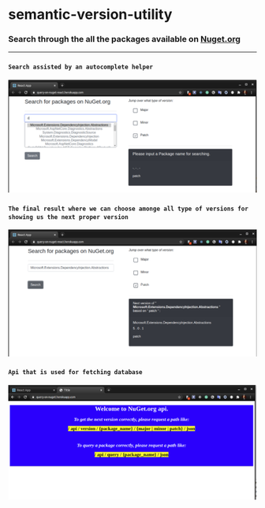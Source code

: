 # semantic-version-utility

### Search through the all the packages available on [Nuget.org](https://www.nuget.org/)

------------------------------------------------
####  `Search assisted by an autocomplete helper`
![auto complete page](https://github.com/hooman734/semantic-version-utility/blob/master/screenshots/auto-complete.png)

####  `The final result where we can choose amonge all type of versions for showing us the next proper version`
![search done page](https://github.com/hooman734/semantic-version-utility/blob/master/screenshots/done.png)

####  `Api that is used for fetching database`
![api page](https://github.com/hooman734/semantic-version-utility/blob/master/screenshots/api-view.png)
